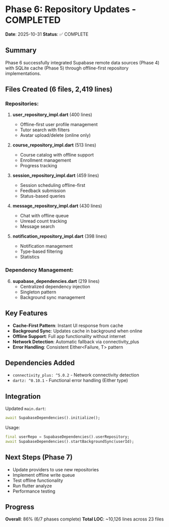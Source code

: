 # Phase 6: Repository Updates - COMPLETED

**Date**: 2025-10-31
**Status**: ✅ COMPLETE

## Summary

Phase 6 successfully integrated Supabase remote data sources (Phase 4) with SQLite cache (Phase 5) through offline-first repository implementations.

## Files Created (6 files, 2,419 lines)

### Repositories:
1. **user_repository_impl.dart** (400 lines)
   - Offline-first user profile management
   - Tutor search with filters
   - Avatar upload/delete (online only)

2. **course_repository_impl.dart** (513 lines)
   - Course catalog with offline support
   - Enrollment management
   - Progress tracking

3. **session_repository_impl.dart** (459 lines)
   - Session scheduling offline-first
   - Feedback submission
   - Status-based queries

4. **message_repository_impl.dart** (430 lines)
   - Chat with offline queue
   - Unread count tracking
   - Message search

5. **notification_repository_impl.dart** (398 lines)
   - Notification management
   - Type-based filtering
   - Statistics

### Dependency Management:
6. **supabase_dependencies.dart** (219 lines)
   - Centralized dependency injection
   - Singleton pattern
   - Background sync management

## Key Features

- **Cache-First Pattern**: Instant UI response from cache
- **Background Sync**: Updates cache in background when online
- **Offline Support**: Full app functionality without internet
- **Network Detection**: Automatic fallback via connectivity_plus
- **Error Handling**: Consistent Either<Failure, T> pattern

## Dependencies Added

- `connectivity_plus: ^5.0.2` - Network connectivity detection
- `dartz: ^0.10.1` - Functional error handling (Either type)

## Integration

Updated `main.dart`:
```dart
await SupabaseDependencies().initialize();
```

Usage:
```dart
final userRepo = SupabaseDependencies().userRepository;
await SupabaseDependencies().startBackgroundSync(userId);
```

## Next Steps (Phase 7)

- Update providers to use new repositories
- Implement offline write queue
- Test offline functionality
- Run flutter analyze
- Performance testing

## Progress

**Overall**: 86% (6/7 phases complete)
**Total LOC**: ~10,126 lines across 23 files
